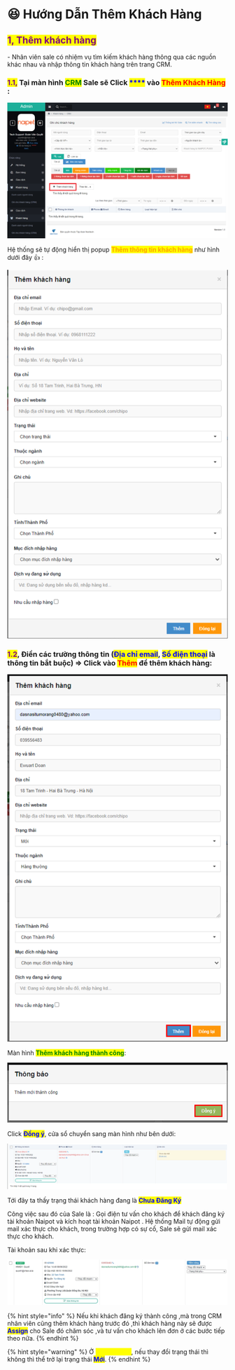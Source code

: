 # 😆 Hướng Dẫn Thêm Khách Hàng

## <mark style="color:purple;">1, Thêm khách hàng</mark>

\- Nhân viên sale có nhiệm vụ tìm kiếm khách hàng thông qua các nguồn khác nhau và nhập thông tin khách hàng trên trang CRM.

### <mark style="color:purple;">**1.1,**</mark> Tại màn hình <mark style="color:green;">**CRM**</mark> Sale sẽ Click <mark style="color:blue;">\*\*\*\*</mark> vào <mark style="color:red;">**Thêm Khách Hàng**</mark> :

![](../../.gitbook/assets/screencapture-naipot-com-cp-1655039726655.png)

Hệ thống sẽ tự động hiển thị popup <mark style="color:orange;">**Thêm thông tin khách hàng**</mark> như hình dưới đây :thumbsup: :

![](../../.gitbook/assets/1655173247511.png)

### <mark style="color:purple;">**1.2**</mark>, Điền các trường thông tin (<mark style="color:blue;">**Địa chỉ email**</mark>, <mark style="color:blue;">**Số điện thoại**</mark> là thông tin bắt buộc) => Click vào <mark style="color:red;">**Thêm**</mark> để thêm khách hàng:

![](../../.gitbook/assets/1655178327620.png)

Màn hình <mark style="color:green;">**Thêm khách hàng thành công**</mark>:

![](<../../.gitbook/assets/1655180016232 (1).png>)

Click <mark style="color:blue;">**Đồng ý**</mark>, cửa sổ chuyển sang màn hình như bên dưới:

![](../../.gitbook/assets/1655180630262.png)

Tới đây ta thấy trạng thái khách hàng đang là <mark style="color:blue;">**Chưa Đăng Ký**</mark>

Công việc sau đó của Sale là : Gọi điện tư vấn cho khách để khách đăng ký tài khoản Naipot và kích hoạt tài khoản Naipot . Hệ thống Mail tự động gửi mail xác thực cho khách, trong trường hợp có sự cố, Sale sẽ gửi mail xác thực cho khách.

Tài khoản sau khi xác thực:

![](../../.gitbook/assets/1655262697108.png)

{% hint style="info" %}
Nếu khi khách đăng ký thành công ,mà trong CRM nhân viên cũng thêm khách hàng trước đó ,thì khách hàng này sẽ được <mark style="color:blue;">**Assign**</mark> cho Sale đó chăm sóc ,và tư vấn cho khách lên đơn ở các bước tiếp theo nữa.
{% endhint %}

{% hint style="warning" %}
Ở <mark style="color:yellow;">**Loại hiện tại**</mark>, nếu thay đổi trạng thái thì không thì thể trở lại trạng thái <mark style="color:blue;">**Mới**</mark>.
{% endhint %}

##
